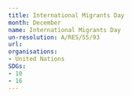 ```yaml
---
title: International Migrants Day
month: December
name: International Migrants Day
un-resolution: A/RES/55/93
url: 
organisations:
- United Nations
SDGs:
- 10
- 16
---
```

